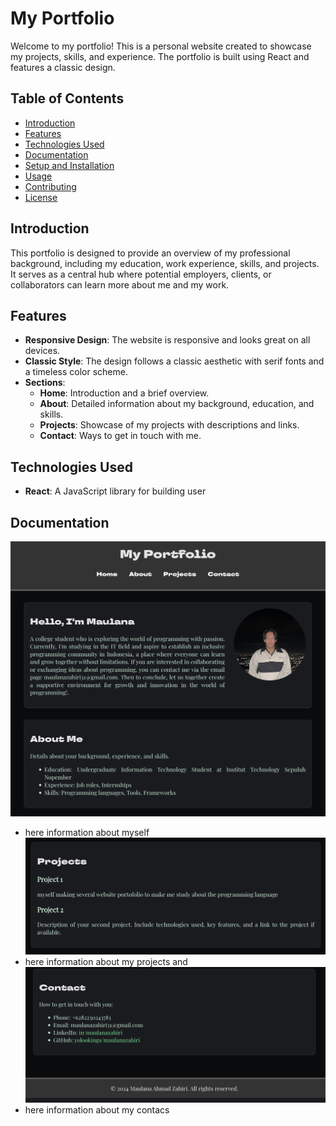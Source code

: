 # My Portfolio

Welcome to my portfolio! This is a personal website created to showcase my projects, skills, and experience. The portfolio is built using React and features a classic design.

## Table of Contents

- [Introduction](#introduction)
- [Features](#features)
- [Technologies Used](#technologies-used)
- [Documentation](#documentation)
- [Setup and Installation](#setup-and-installation)
- [Usage](#usage)
- [Contributing](#contributing)
- [License](#license)

## Introduction

This portfolio is designed to provide an overview of my professional background, including my education, work experience, skills, and projects. It serves as a central hub where potential employers, clients, or collaborators can learn more about me and my work.

## Features

- **Responsive Design**: The website is responsive and looks great on all devices.
- **Classic Style**: The design follows a classic aesthetic with serif fonts and a timeless color scheme.
- **Sections**:
  - **Home**: Introduction and a brief overview.
  - **About**: Detailed information about my background, education, and skills.
  - **Projects**: Showcase of my projects with descriptions and links.
  - **Contact**: Ways to get in touch with me.

## Technologies Used

- **React**: A JavaScript library for building user

## Documentation

![about](my-portfolio/images/about.png)

- here information about myself
  ![projects](my-portfolio/images/projects.png)
- here information about my projects and
  ![contacs](my-portfolio/images/contacs.png)
- here information about my contacs
